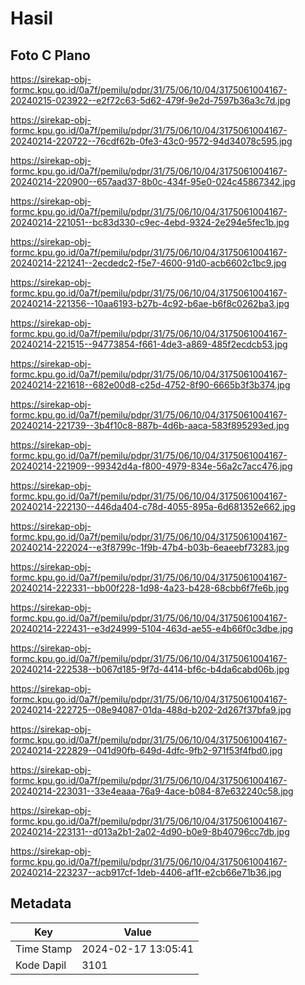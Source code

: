 # Hasil

## Foto C Plano

https://sirekap-obj-formc.kpu.go.id/0a7f/pemilu/pdpr/31/75/06/10/04/3175061004167-20240215-023922--e2f72c63-5d62-479f-9e2d-7597b36a3c7d.jpg

https://sirekap-obj-formc.kpu.go.id/0a7f/pemilu/pdpr/31/75/06/10/04/3175061004167-20240214-220722--76cdf62b-0fe3-43c0-9572-94d34078c595.jpg

https://sirekap-obj-formc.kpu.go.id/0a7f/pemilu/pdpr/31/75/06/10/04/3175061004167-20240214-220900--657aad37-8b0c-434f-95e0-024c45867342.jpg

https://sirekap-obj-formc.kpu.go.id/0a7f/pemilu/pdpr/31/75/06/10/04/3175061004167-20240214-221051--bc83d330-c9ec-4ebd-9324-2e294e5fec1b.jpg

https://sirekap-obj-formc.kpu.go.id/0a7f/pemilu/pdpr/31/75/06/10/04/3175061004167-20240214-221241--2ecdedc2-f5e7-4600-91d0-acb6602c1bc9.jpg

https://sirekap-obj-formc.kpu.go.id/0a7f/pemilu/pdpr/31/75/06/10/04/3175061004167-20240214-221356--10aa6193-b27b-4c92-b6ae-b6f8c0262ba3.jpg

https://sirekap-obj-formc.kpu.go.id/0a7f/pemilu/pdpr/31/75/06/10/04/3175061004167-20240214-221515--94773854-f661-4de3-a869-485f2ecdcb53.jpg

https://sirekap-obj-formc.kpu.go.id/0a7f/pemilu/pdpr/31/75/06/10/04/3175061004167-20240214-221618--682e00d8-c25d-4752-8f90-6665b3f3b374.jpg

https://sirekap-obj-formc.kpu.go.id/0a7f/pemilu/pdpr/31/75/06/10/04/3175061004167-20240214-221739--3b4f10c8-887b-4d6b-aaca-583f895293ed.jpg

https://sirekap-obj-formc.kpu.go.id/0a7f/pemilu/pdpr/31/75/06/10/04/3175061004167-20240214-221909--99342d4a-f800-4979-834e-56a2c7acc476.jpg

https://sirekap-obj-formc.kpu.go.id/0a7f/pemilu/pdpr/31/75/06/10/04/3175061004167-20240214-222130--446da404-c78d-4055-895a-6d681352e662.jpg

https://sirekap-obj-formc.kpu.go.id/0a7f/pemilu/pdpr/31/75/06/10/04/3175061004167-20240214-222024--e3f8799c-1f9b-47b4-b03b-6eaeebf73283.jpg

https://sirekap-obj-formc.kpu.go.id/0a7f/pemilu/pdpr/31/75/06/10/04/3175061004167-20240214-222331--bb00f228-1d98-4a23-b428-68cbb6f7fe6b.jpg

https://sirekap-obj-formc.kpu.go.id/0a7f/pemilu/pdpr/31/75/06/10/04/3175061004167-20240214-222431--e3d24999-5104-463d-ae55-e4b66f0c3dbe.jpg

https://sirekap-obj-formc.kpu.go.id/0a7f/pemilu/pdpr/31/75/06/10/04/3175061004167-20240214-222538--b067d185-9f7d-4414-bf6c-b4da6cabd06b.jpg

https://sirekap-obj-formc.kpu.go.id/0a7f/pemilu/pdpr/31/75/06/10/04/3175061004167-20240214-222725--08e94087-01da-488d-b202-2d267f37bfa9.jpg

https://sirekap-obj-formc.kpu.go.id/0a7f/pemilu/pdpr/31/75/06/10/04/3175061004167-20240214-222829--041d90fb-649d-4dfc-9fb2-971f53f4fbd0.jpg

https://sirekap-obj-formc.kpu.go.id/0a7f/pemilu/pdpr/31/75/06/10/04/3175061004167-20240214-223031--33e4eaaa-76a9-4ace-b084-87e632240c58.jpg

https://sirekap-obj-formc.kpu.go.id/0a7f/pemilu/pdpr/31/75/06/10/04/3175061004167-20240214-223131--d013a2b1-2a02-4d90-b0e9-8b40796cc7db.jpg

https://sirekap-obj-formc.kpu.go.id/0a7f/pemilu/pdpr/31/75/06/10/04/3175061004167-20240214-223237--acb917cf-1deb-4406-af1f-e2cb66e71b36.jpg


## Metadata

| Key        | Value               |
| ---------- | ------------------- |
| Time Stamp | 2024-02-17 13:05:41 |
| Kode Dapil | 3101                |



